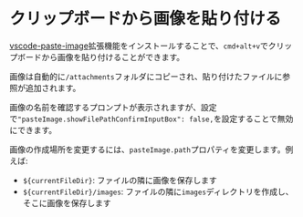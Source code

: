 # クリップボードから画像を貼り付ける

[vscode-paste-image](https://github.com/mushanshitiancai/vscode-paste-image)拡張機能をインストールすることで、`cmd+alt+v`でクリップボードから画像を貼り付けることができます。

画像は自動的に`/attachments`フォルダにコピーされ、貼り付けたファイルに参照が追加されます。

画像の名前を確認するプロンプトが表示されますが、設定で`"pasteImage.showFilePathConfirmInputBox": false,`を設定することで無効にできます。

画像の作成場所を変更するには、`pasteImage.path`プロパティを変更します。例えば:

- `${currentFileDir}`: ファイルの隣に画像を保存します
- `${currentFileDir}/images`: ファイルの隣に`images`ディレクトリを作成し、そこに画像を保存します


